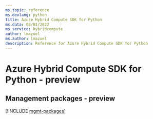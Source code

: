 ```yaml
---
ms.topic: reference
ms.devlang: python
title: Azure Hybrid Compute SDK for Python
ms.data: 08/01/2022
ms.service: hybridcompute
author: lmazuel
ms.author: lmazuel
description: Reference for Azure Hybrid Compute SDK for Python
---
```

# Azure Hybrid Compute SDK for Python - preview

## Management packages - preview
[!INCLUDE [mgmt-packages](hybrid-compute-mgmt-index.md)]
